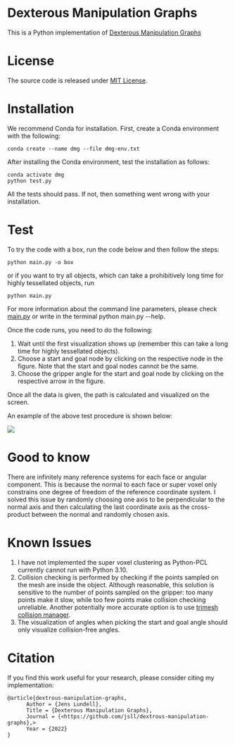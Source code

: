 # Dexterous Manipulation Graphs

This is a Python implementation of [Dexterous Manipulation Graphs](https://arxiv.org/pdf/1803.00346.pdf)

# License

The source code is released under [MIT License](LICENSE).

# Installation

We recommend Conda for installation. First, create a Conda environment with the following:

```
conda create --name dmg --file dmg-env.txt
```

After installing the Conda environment, test the installation as follows:
```
conda activate dmg 
python test.py
```

All the tests should pass. If not, then something went wrong with your installation.

# Test

To try the code with a box, run the code below and then follow the steps:

```
python main.py -o box
```

or if you want to try all objects, which can take a prohibitively long time for highly tessellated objects, run

```
python main.py
```

For more information about the command line parameters, please check [main.py](./main.py) or write in the terminal python main.py --help.

Once the code runs, you need to do the following:

1. Wait until the first visualization shows up (remember this can take a long time for highly tessellated objects). 
2. Choose a start and goal node by clicking on the respective node in the figure. Note that the start and goal nodes cannot be the same. 
3. Choose the gripper angle for the start and goal node by clicking on the respective arrow in the figure. 

Once all the data is given, the path is calculated and visualized on the screen. 

An example of the above test procedure is shown below: 

![](gif/DMG.gif)

# Good to know 

There are infinitely many reference systems for each face or angular component. This is because the normal to each face or super voxel only constrains one degree of freedom of the reference coordinate system. I solved this issue by randomly choosing one axis to be perpendicular to the normal axis and then calculating the last coordinate axis as the cross-product between the normal and randomly chosen axis.

# Known Issues

1. I have not implemented the super voxel clustering as Python-PCL currently cannot run with Python 3.10.
2. Collision checking is performed by checking if the points sampled on the mesh are inside the object. Although reasonable, this solution is sensitive to the number of points sampled on the gripper: too many points make it slow, while too few points make collision checking unreliable. Another potentially more accurate option is to use [trimesh collision manager](https://trimsh.org/trimesh.collision.html).
3. The visualization of angles when picking the start and goal angle should only visualize collision-free angles.

# Citation

If you find this work useful for your research, please consider citing my implementation:

```
@article{dextrous-manipulation-graphs,
      Author = {Jens Lundell},
      Title = {Dexterous Manipulation Graphs},
      Journal = {<https://github.com/jsll/dextrous-manipulation-graphs},>
      Year = {2022}
}
```
